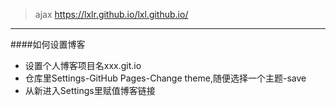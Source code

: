 > ajax https://lxlr.github.io/lxl.github.io/
--------------------------------
####如何设置博客
* 设置个人博客项目名xxx.git.io
* 仓库里Settings-GitHub Pages-Change theme,随便选择一个主题-save
* 从新进入Settings里赋值博客链接
